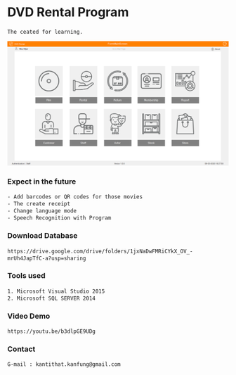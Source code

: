 # DVD Rental Program
	The ceated for learning.

![title](PictureApp/main_page.png)

### Expect in the future
	- Add barcodes or QR codes for those movies
	- The create receipt
	- Change language mode
	- Speech Recognition with Program

### Download Database
	https://drive.google.com/drive/folders/1jxNaDwFMRiCYkX_OV_-mrUh4JapTfC-a?usp=sharing
	
### Tools used
	1. Microsoft Visual Studio 2015
	2. Microsoft SQL SERVER 2014
	
### Video Demo
	https://youtu.be/b3dlpGE9UDg

### Contact
	G-mail : kantithat.kanfung@gmail.com
